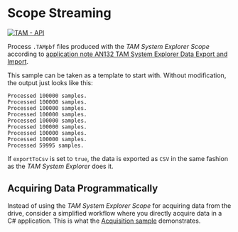 # Scope Streaming

[![TAM - API](https://img.shields.io/static/v1?label=TAM&message=API&color=b51839)](https://www.triamec.com/en/tam-api.html)

Process `.TAMpbf` files produced with the *TAM System Explorer* *Scope* according to [application note AN132 TAM System Explorer Data Export and Import](https://www.triamec.com/en/documents.html).

This sample can be taken as a template to start with. Without modification, the output just looks like this:

```
Processed 100000 samples.
Processed 100000 samples.
Processed 100000 samples.
Processed 100000 samples.
Processed 100000 samples.
Processed 100000 samples.
Processed 100000 samples.
Processed 100000 samples.
Processed 59995 samples.
```

If `exportToCsv` is set to `true`, the data is exported as `CSV` in the same fashion as the *TAM System Explorer* does it.

## Acquiring Data Programmatically

Instead of using the *TAM System Explorer* *Scope* for acquiring data from the drive, consider a simplified workflow where you directly acquire data in a C# application.
This is what the [Acquisition sample](https://github.com/triamec/acquisition) demonstrates.
